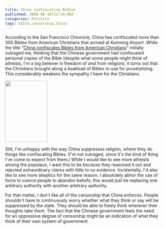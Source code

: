 ```yaml
---
title: China confiscating Bibles
published: 2008-08-18T13:24:00Z
categories: Politics
tags: bible,censorship,China
---
```


<p>
According to the San Francisco Chronicle, China has confiscated more than 300 Bibles from American Christians that arrived at Kunming Airport.  While the title "<a href="http://www.sfgate.com/cgi-bin/article.cgi?f=/n/a/2008/08/17/international/i071729D87.DTL">China confiscates Bibles from American Christians</a>" initially outraged me, thinking that the Chinese government had confiscated personal copies of the Bible (despite what some people might think of atheists, I'm a big believer in freedom of <em>and</em> from religion), it turns out that the Christians brought along a boatload of Bibles to use for proselytizing.  This considerably weakens the sympathy I have for the Christians.
</p>

<a href="http://commons.wikimedia.org/wiki/Image:Foochow_Bible_in_Characters.gif"><img src="http://blog.chungyc.org/wp-content/uploads/2008/09/foochow_bible_in_characters-137x200.jpg" alt="" title="foochow_bible_in_characters" width="137" height="200" class="alignright size-medium wp-image-116" /></a>

<p>
Still, I'm unhappy with the way China suppresses religion, where they do things like confiscating Bibles.  (I'm not outraged, since it's the kind of thing I've come to expect from them.)  While I would like to see more atheists among the populace, I want this to be because they reasoned it out and rejected extraordinary claims with little to no evidence.  Incidentally, I'd also like to see more skeptics for the same reason.  I absolutely abhor the use of force to coerce people to abandon beliefs; this would just be replacing one arbitrary authority with another arbitrary authority.
</p>

<p>
For that matter, I don't like all of the censorship that China enforces.  People shouldn't have to continuously worry whether what they think or say will be suppressed by the state.  They should be able to freely think wherever their thoughts take them.  The fact that the Chinese government feels the need for an oppressive degree of censorship might be an indication of what they think of their own system of government.
</p>

